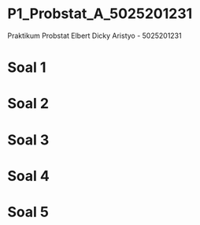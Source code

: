 # P1_Probstat_A_5025201231
Praktikum Probstat
Elbert Dicky Aristyo - 5025201231
# Soal 1

# Soal 2

# Soal 3

# Soal 4

# Soal 5

